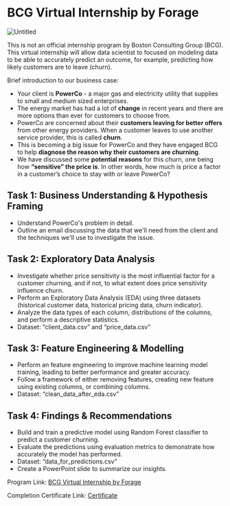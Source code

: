 # BCG Virtual Internship by Forage
![Untitled](https://github.com/user-attachments/assets/ecc75737-6744-4146-878e-10e1fdd1e4ee)

This is not an official internship program by Boston Consulting Group (BCG). This virtual internship will allow data scientist to focused on modeling data to be able to accurately predict an outcome, for example, predicting how likely customers are to leave (churn). 

Brief introduction to our business case:
- Your client is **PowerCo** - a major gas and electricity utility that supplies to small and medium sized enterprises.
- The energy market has had a lot of **change** in recent years and there are more options than ever for customers to choose from.
- PowerCo are concerned about their **customers leaving for better offers** from other energy providers. When a customer leaves to use another service provider, this is called **churn**.
- This is becoming a big issue for PowerCo and they have engaged BCG to help **diagnose the reason why their customers are churning**.
- We have discussed some **potential reasons** for this churn, one being how **“sensitive” the price is**. In other words, how much is price a factor in a customer’s choice to stay with or leave PowerCo?

## Task 1: Business Understanding & Hypothesis Framing
- Understand PowerCo's problem in detail.
- Outline an email discussing the data that we'll need from the client and the techniques we'll use to investigate the issue.

## Task 2: Exploratory Data Analysis
- Investigate whether price sensitivity is the most influential factor for a customer churning, and if not, to what extent does price sensitivity influence churn.
- Perform an Exploratory Data Analysis (EDA) using three datasets (historical customer data, historical pricing data, churn indicator).
- Analyze the data types of each column, distributions of the columns, and perform a descriptive statistics.
- Dataset: “client_data.csv” and “price_data.csv”

## Task 3: Feature Engineering & Modelling
- Perform an feature engineering to improve machine learning model training, leading to better performance and greater accuracy.
- Follow a framework of either removing features, creating new feature using existing columns, or combining columns.
- Dataset: “clean_data_after_eda.csv”

## Task 4: Findings & Recommendations
- Build and train a predictive model using Random Forest classifier to predict a customer churning.
- Evaluate the predictions using evaluation metrics to demonstrate how accurately the model has performed.
- Dataset: “data_for_predictions.csv”
- Create a PowerPoint slide to summarize our insights.

Program Link: [BCG Virtual Internship by Forage](https://www.theforage.com/simulations/bcg/data-science-ccdz)

Completion Certificate Link: [Certificate](https://forage-uploads-prod.s3.amazonaws.com/completion-certificates/BCG%20/Tcz8gTtprzAS4xSoK_BCG_EGvLTebvyQTmQtdRq_1720369420537_completion_certificate.pdf)
